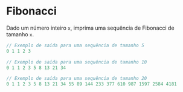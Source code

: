 # Fibonacci

Dado um número inteiro `x`, imprima uma sequência de Fibonacci de tamanho `x`.

```java
// Exemplo de saída para uma sequência de tamanho 5
0 1 1 2 3

// Exemplo de saída para uma sequência de tamanho 10
0 1 1 2 3 5 8 13 21 34

// Exemplo de saída para uma sequência de tamanho 20
0 1 1 2 3 5 8 13 21 34 55 89 144 233 377 610 987 1597 2584 4181
```
